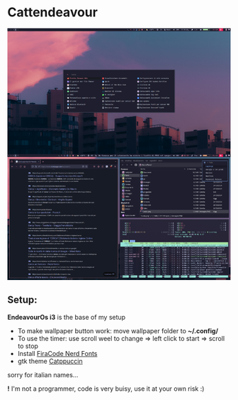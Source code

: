 # Cattendeavour
![Desktop](desk.png)
## Setup:
**EndeavourOs i3** is the base of my setup
* To make wallpaper button work: move wallpaper folder to **~/.config/**
* To use the timer: use scroll weel to change => left click to start => scroll to stop
* Install [FiraCode Nerd Fonts](https://www.nerdfonts.com/font-downloads)
* gtk theme [Catppuccin](https://aur.archlinux.org/packages/catppuccin-gtk-theme-mocha)

sorry for italian names...

**!** I'm not a programmer, code is very buisy, use it at your own risk :)
